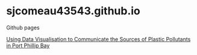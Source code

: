 # sjcomeau43543.github.io
Github pages


[Using Data Visualisation to Communicate the Sources of Plastic Pollutants in Port Phillip Bay](https://www.sjcomeau43543.github.io/clean_bay_blueprint)

